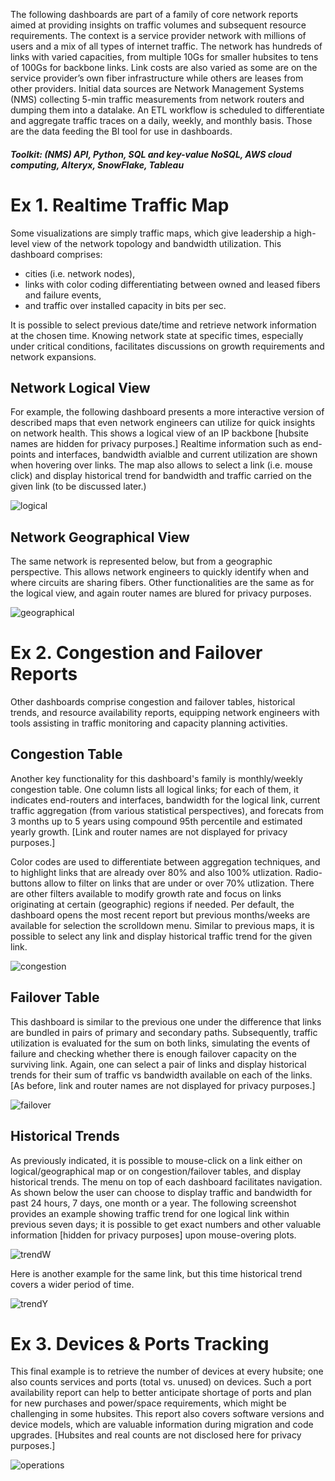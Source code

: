 The following dashboards are part of a family of core network reports aimed at providing insights on traffic volumes and subsequent resource requirements. The context is a service provider network with millions of users and a mix of all types of internet traffic. The network has hundreds of links with varied capacities, from multiple 10Gs for smaller hubsites to tens of 100Gs for backbone links. Link costs are also varied as some are on the service provider’s own fiber infrastructure while others are leases from other providers. Initial data sources are Network Management Systems (NMS) collecting 5-min traffic measurements from network routers and dumping them into a datalake. An ETL workflow is scheduled to differentiate and aggregate traffic traces on a daily, weekly, and monthly basis. Those are the data feeding the BI tool for use in dashboards.
##### Toolkit: (NMS) API, Python, SQL and key-value NoSQL, AWS cloud computing, Alteryx, SnowFlake, Tableau

# Ex 1. Realtime Traffic Map
Some visualizations are simply traffic maps, which give leadership a high-level view of the network topology and bandwidth utilization. This dashboard comprises: 
- cities (i.e. network nodes),
- links with color coding differentiating between owned and leased fibers and failure events,
- and traffic over installed capacity in bits per sec.

It is possible to select previous date/time and retrieve network information at the chosen time. Knowing network state at specific times, especially under critical conditions, facilitates discussions on growth requirements and network expansions. 

<!-- [Note cities and traffic/bandwith numbers are hidden for privacy purposes.] -->
<!-- ![highlevel](/assets/high-level-mpls.png)
-->

## Network Logical View
For example, the following dashboard presents a more interactive version of described maps that even network engineers can utilize for quick insights on network health. This shows a logical view of an IP backbone [hubsite names are hidden for privacy purposes.] Realtime information such as end-points and interfaces, bandwidth avialble and current utilization are shown when hovering over links. The map also allows to select a link (i.e. mouse click) and display historical trend for bandwidth and traffic carried on the given link (to be discussed later.)

![logical](/assets/logical-map.png)


<!--[hubsites  
, with routers at hubsites and logical links in between. A color-code is used to differentiate ISP ownership of fibers and leased, as well as links availability in the event of failure (e.g. fiber cut). This is not shown for privacy constraints, but upon hovering over a link it provides such realtime information as end routers and interfaces, bandwidth and traffic on the link in question. Clicking on the link opens another window showing historical trend for the given link. \[Note that router names have been blured for privacy purposes.\] -->


## Network Geographical View
The same network is represented below, but from a geographic perspective. This allows network engineers to quickly identify when and where circuits are sharing fibers. Other functionalities are the same as for the logical view, and again router names are blured for privacy purposes. 

![geographical](/assets/geo-map.png)


<!-- Main Tools: SQL, AWS (Athena & S3), Alteryx, SnowFlake, Tableau -->


# Ex 2. Congestion and Failover Reports
Other dashboards comprise congestion and failover tables, historical trends, and resource availability reports, equipping network engineers with tools assisting in traffic monitoring and capacity planning activities. 

## Congestion Table
Another key functionality for this dashboard's family is monthly/weekly congestion table. One column lists all logical links; for each of them, it indicates end-routers and interfaces, bandwidth for the logical link, current traffic aggregation (from various statistical perspectives), and forecats from 3 months up to 5 years using compound 95th percentile and estimated yearly growth. [Link and router names are not displayed for privacy purposes.]

Color codes are used to differentiate between aggregation techniques, and to highlight links that are already over 80% and also 100% utlization. Radio-buttons allow to filter on links that are under or over 70% utlization. There are other filters available to modify growth rate and focus on links originating at certain (geographic) regions if needed. Per default, the dashboard opens the most recent report but previous months/weeks are available for selection the scrolldown menu. Similar to previous maps, it is possible to select any link and display historical traffic trend for the given link. 

![congestion](/assets/congestion.png)

## Failover Table
This dashboard is similar to the previous one under the difference that links are bundled in pairs of primary and secondary paths. Subsequently, traffic utilization is evaluated for the sum on both links, simulating the events of failure and checking whether there is enough failover capacity on the surviving link. Again, one can select a pair of links and display historical trends for their sum of traffic vs bandwidth available on each of the links. [As before, link and router names are not displayed for privacy purposes.]

![failover](/assets/failover.png)

## Historical Trends
As previously indicated, it is possible to mouse-click on a link either on logical/geographical map or on congestion/failover tables, and display historical trends. The menu on top of each dashboard facilitates navigation. As shown below the user can choose to display traffic and bandwidth for past 24 hours, 7 days, one month or a year. The following screenshot provides an example showing traffic trend for one logical link within previous seven days; it is possible to get exact numbers and other valuable information [hidden for privacy purposes] upon mouse-overing plots.

![trendW](/assets/trend-id-weekly.png)

Here is another example for the same link, but this time historical trend covers a wider period of time.

![trendY](/assets/trend-id-year.png)


# Ex 3. Devices & Ports Tracking
This final example is to retrieve the number of devices at every hubsite; one also counts services and ports (total vs. unused) on devices. Such a port availability report can help to better anticipate shortage of ports and plan for new purchases and power/space requirements, which might be challenging in some hubsites. This report also covers software versions and device models, which are valuable information during migration and code upgrades. [Hubsites and real counts are not disclosed here for privacy purposes.]

![operations](/assets/device-ports.png)
